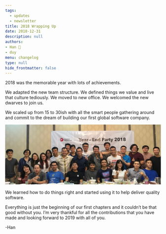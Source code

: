 ```yaml
---
tags: 
  - updates
  - newsletter
title: 2018 Wrapping Up
date: 2018-12-31
description: null
authors: 
- Han 🐸
- duy
menu: changelog
type: null
hide_frontmatter: false
---
```


2018 was the memorable year with lots of achievements.

We adapted the new team structure.
We defined things we value and live that culture tediously.
We moved to new office. We welcomed the new dwarves to join us.

We scaled up from 15 to 30ish with all the smart people gathering around and commit to the dream of building our first global software company.

![](changelog/assets/2018-wrapping-up_4333853d2b402683ec67b4fa5e7c03aa_md5.webp)

We learned how to do things right and started using it to help deliver quality software.

Everything is just the beginning of our first chapters and it couldn’t be that good without you. I’m very thankful for all the contributions that you have made and looking forward to 2019 with all of you.

-Han
